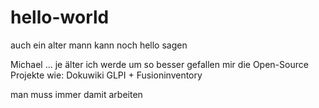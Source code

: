 # hello-world
auch ein alter mann kann noch hello sagen

Michael ... je älter ich werde um so besser gefallen mir die Open-Source Projekte wie:
Dokuwiki
GLPI + Fusioninventory

man muss immer damit arbeiten
